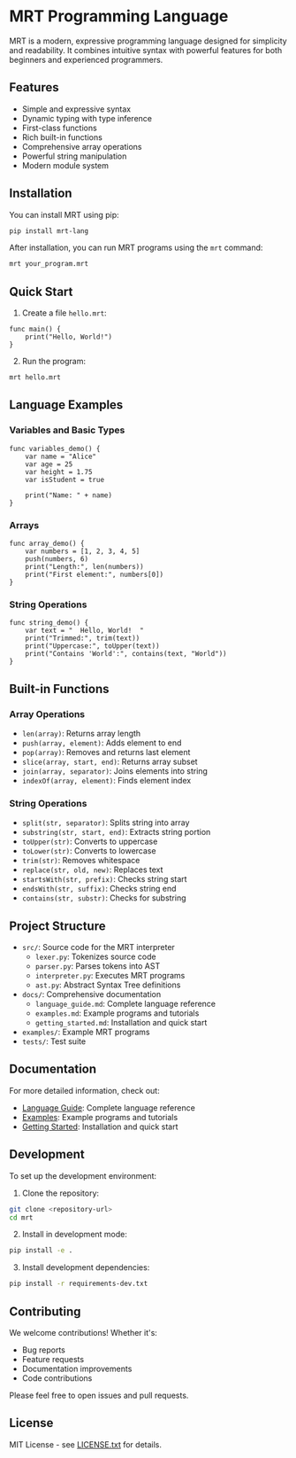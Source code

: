 # MRT Programming Language

MRT is a modern, expressive programming language designed for simplicity and readability. It combines intuitive syntax with powerful features for both beginners and experienced programmers.

## Features

- Simple and expressive syntax
- Dynamic typing with type inference
- First-class functions
- Rich built-in functions
- Comprehensive array operations
- Powerful string manipulation
- Modern module system

## Installation

You can install MRT using pip:

```bash
pip install mrt-lang
```

After installation, you can run MRT programs using the `mrt` command:
```bash
mrt your_program.mrt
```

## Quick Start

1. Create a file `hello.mrt`:
```mrt
func main() {
    print("Hello, World!")
}
```

2. Run the program:
```bash
mrt hello.mrt
```

## Language Examples

### Variables and Basic Types
```mrt
func variables_demo() {
    var name = "Alice"
    var age = 25
    var height = 1.75
    var isStudent = true
    
    print("Name: " + name)
}
```

### Arrays
```mrt
func array_demo() {
    var numbers = [1, 2, 3, 4, 5]
    push(numbers, 6)
    print("Length:", len(numbers))
    print("First element:", numbers[0])
}
```

### String Operations
```mrt
func string_demo() {
    var text = "  Hello, World!  "
    print("Trimmed:", trim(text))
    print("Uppercase:", toUpper(text))
    print("Contains 'World':", contains(text, "World"))
}
```

## Built-in Functions

### Array Operations
- `len(array)`: Returns array length
- `push(array, element)`: Adds element to end
- `pop(array)`: Removes and returns last element
- `slice(array, start, end)`: Returns array subset
- `join(array, separator)`: Joins elements into string
- `indexOf(array, element)`: Finds element index

### String Operations
- `split(str, separator)`: Splits string into array
- `substring(str, start, end)`: Extracts string portion
- `toUpper(str)`: Converts to uppercase
- `toLower(str)`: Converts to lowercase
- `trim(str)`: Removes whitespace
- `replace(str, old, new)`: Replaces text
- `startsWith(str, prefix)`: Checks string start
- `endsWith(str, suffix)`: Checks string end
- `contains(str, substr)`: Checks for substring

## Project Structure

- `src/`: Source code for the MRT interpreter
  - `lexer.py`: Tokenizes source code
  - `parser.py`: Parses tokens into AST
  - `interpreter.py`: Executes MRT programs
  - `ast.py`: Abstract Syntax Tree definitions
- `docs/`: Comprehensive documentation
  - `language_guide.md`: Complete language reference
  - `examples.md`: Example programs and tutorials
  - `getting_started.md`: Installation and quick start
- `examples/`: Example MRT programs
- `tests/`: Test suite

## Documentation

For more detailed information, check out:
- [Language Guide](docs/language_guide.md): Complete language reference
- [Examples](docs/examples.md): Example programs and tutorials
- [Getting Started](docs/getting_started.md): Installation and quick start

## Development

To set up the development environment:

1. Clone the repository:
```bash
git clone <repository-url>
cd mrt
```

2. Install in development mode:
```bash
pip install -e .
```

3. Install development dependencies:
```bash
pip install -r requirements-dev.txt
```

## Contributing

We welcome contributions! Whether it's:
- Bug reports
- Feature requests
- Documentation improvements
- Code contributions

Please feel free to open issues and pull requests.

## License

MIT License - see [LICENSE.txt](LICENSE.txt) for details.
